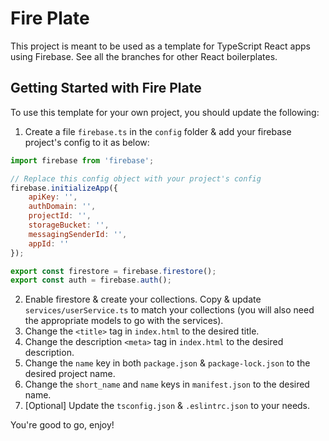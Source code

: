 # Fire Plate

This project is meant to be used as a template for TypeScript React apps using Firebase. See all the branches for other React boilerplates.

## Getting Started with Fire Plate

To use this template for your own project, you should update the following:

1. Create a file `firebase.ts` in the `config` folder & add your firebase project's config to it as below:

```javascript
import firebase from 'firebase';

// Replace this config object with your project's config
firebase.initializeApp({
	apiKey: '',
	authDomain: '',
	projectId: '',
	storageBucket: '',
	messagingSenderId: '',
	appId: ''
});

export const firestore = firebase.firestore();
export const auth = firebase.auth();
```

2. Enable firestore & create your collections. Copy & update `services/userService.ts` to match your collections
(you will also need the appropriate models to go with the services).
4. Change the `<title>` tag in `index.html` to the desired title.
5. Change the description `<meta>` tag in `index.html` to the desired description.
6. Change the `name` key in both `package.json` & `package-lock.json` to the desired project name.
7. Change the `short_name` and `name` keys in `manifest.json` to the desired name.
8. [Optional] Update the `tsconfig.json` & `.eslintrc.json` to your needs.

You're good to go, enjoy!
